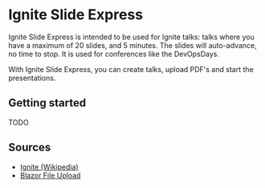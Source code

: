 # Ignite Slide Express

Ignite Slide Express is intended to be used for Ignite talks: talks where you have a maximum of 20 slides, and 5 minutes. The slides will auto-advance, no time to stop. It is used for conferences like the DevOpsDays. 

With Ignite Slide Express, you can create talks, upload PDF's and start the presentations. 

## Getting started

TODO

## Sources

* [Ignite (Wikipedia)](https://en.wikipedia.org/wiki/Ignite_(event))
* [Blazor File Upload](https://learn.microsoft.com/en-us/aspnet/core/blazor/file-uploads?view=aspnetcore-8.0)
